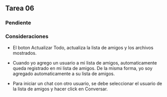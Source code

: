 ﻿## Tarea 06

### Pendiente


### Consideraciones

* El boton Actualizar Todo, actualiza la lista de amigos y los archivos mostrados.

* Cuando yo agrego un usuario a mi lista de amigos, automaticamente queda registrado en mi lista de amigos. De la misma forma, yo soy agregado automaticamente a su lista de amigos.

* Para iniciar un chat con otro usuario, se debe seleccionar el usuario de la lista de amigos y hacer click en Conversar.

